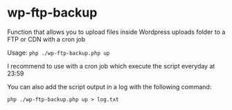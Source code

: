 # wp-ftp-backup
Function that allows you to upload files inside Wordpress uploads folder to a FTP or CDN with a cron job

Usage: `php ./wp-ftp-backup.php up`

I recommend to use with a cron job which execute the script everyday at 23:59

You can also add the script output in a log with the following command:

`php ./wp-ftp-backup.php up > log.txt`
